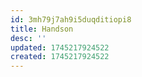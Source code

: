 ```yaml
---
id: 3mh79j7ah9i5duqditiopi8
title: Handson
desc: ''
updated: 1745217924522
created: 1745217924522
---
```

